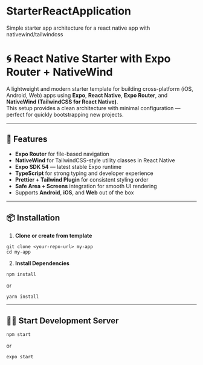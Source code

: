 # StarterReactApplication
Simple starter app architecture for a react native app with nativewind/tailwindcss

# 🌀 React Native Starter with Expo Router + NativeWind

A lightweight and modern starter template for building cross-platform (iOS, Android, Web) apps using **Expo**, **React Native**, **Expo Router**, and **NativeWind (TailwindCSS for React Native)**.  
This setup provides a clean architecture with minimal configuration — perfect for quickly bootstrapping new projects.

---

## 🚀 Features

- **Expo Router** for file-based navigation  
- **NativeWind** for TailwindCSS-style utility classes in React Native  
- **Expo SDK 54** — latest stable Expo runtime  
- **TypeScript** for strong typing and developer experience  
- **Prettier + Tailwind Plugin** for consistent styling order  
- **Safe Area + Screens** integration for smooth UI rendering  
- Supports **Android**, **iOS**, and **Web** out of the box

---

## 📦 Installation

1. **Clone or create from template**
 ```
 git clone <your-repo-url> my-app
 cd my-app
 ```
2. **Install Dependencies**
  ```
  npm install
  ```
  or
  ```
  yarn install
  ```

---

## 🧑‍💻 Start Development Server
```
npm start
```
or
```
expo start
```
